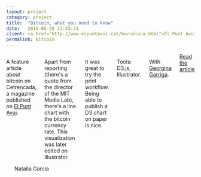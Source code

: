 ```yaml
---
layout: project
category: project
title:  "Bitcoin, what you need to know"
date:   2015-05-28 13:43:21
client: <a href="http://www.elpuntavui.cat/barcelona.html">El Punt Avui</a>
permalink: bitcoin
---
```

<div class="row m-b-2">
    <div class="six columns">
        <p>A feature article about bitcoin on Cetrencada, a magazine published on <a href="http://www.elpuntavui.cat/barcelona.html">El Punt Avui</a>.</p>
        <p>Apart from reporting (there's a quote from the director of the MIT Media Lab), there's a line chart with the bitcoin currency rate. This visualization was later edited on Illustrator.</p>
        <p>It was great to try the print workflow. Being able to publish a D3 chart on paper is nice.</p>
        <p class="u-italic">Tools: D3.js, Illustrator.</p>
        <p class="u-italic">With <a href="https://twitter.com/GeorginaGarriga">Georgina Garriga</a>.</p>
        <a class="button btn-primary" href="/files/repor-bitcoin.pdf">Read the article</a>
    </div>
    <div class="six columns">
        <img class="img-responsive b-lazy articleImg"  src="data:image/gif;base64,R0lGODlhAQABAAAAACH5BAEKAAEALAAAAAABAAEAAAICTAEAOw==" data-src="/images/projects/bitcoin_1.jpg" />
        <span class="u-pull-right">Natalia García</span>
    </div>
</div>
<div class="row">
    <img class="img-responsive b-lazy articleImg"  src="data:image/gif;base64,R0lGODlhAQABAAAAACH5BAEKAAEALAAAAAABAAEAAAICTAEAOw==" data-src="/images/projects/bitcoin_2.png" />
</div>
